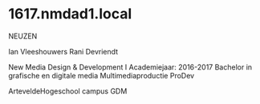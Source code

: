 # 1617.nmdad1.local
NEUZEN

Ian Vleeshouwers
Rani Devriendt

New Media Design & Development I
Academiejaar: 2016-2017
Bachelor in grafische en digitale media
Multimediaproductie
ProDev

ArteveldeHogeschool campus GDM
